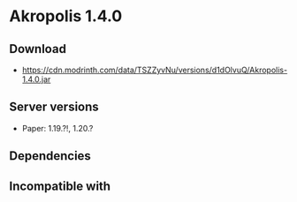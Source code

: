 # Akropolis 1.4.0

## Download
- https://cdn.modrinth.com/data/TSZZyvNu/versions/d1dOlvuQ/Akropolis-1.4.0.jar

## Server versions
- Paper: 1.19.?!, 1.20.?

## Dependencies

## Incompatible with
